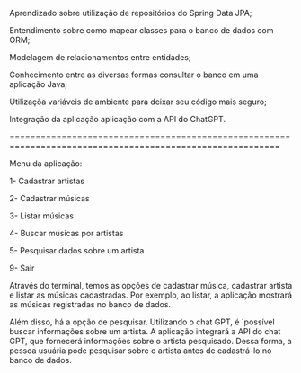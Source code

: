Aprendizado sobre utilização de repositórios do Spring Data JPA;

Entendimento sobre como mapear classes para o banco de dados com ORM;

Modelagem de relacionamentos entre entidades;

Conhecimento entre as diversas formas consultar o banco em uma aplicação Java;

Utilizaçõa variáveis de ambiente para deixar seu código mais seguro;

Integração da aplicação aplicação com a API do ChatGPT.

==========================================================================================================

Menu da aplicação:

1- Cadastrar artistas

2- Cadastrar músicas

3- Listar músicas

4- Buscar músicas por artistas

5- Pesquisar dados sobre um artista

9- Sair

Através do terminal, temos as opções de cadastrar música, cadastrar artista e listar as músicas cadastradas.
Por exemplo, ao listar, a aplicação mostrará as músicas registradas no banco de dados.

Além disso, há a opção de pesquisar. Utilizando o chat GPT, é ´possível buscar informações sobre um artista.
A aplicação integrará a API do chat GPT, que fornecerá informações sobre o artista pesquisado.
Dessa forma, a pessoa usuária pode pesquisar sobre o artista antes de cadastrá-lo no banco de dados.

